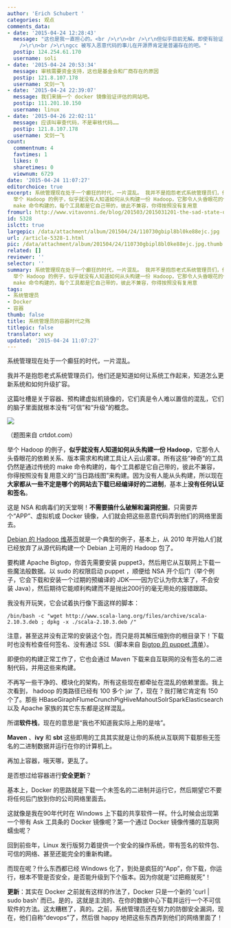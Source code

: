 ```yaml
---
author: 'Erich Schubert '
categories: 观点
comments_data:
- date: '2015-04-24 12:28:43'
  message: "这也是我一直担心的。<br />\r\n<br />\r\n但似乎目前无解。即使有验证、签名。但谁又去保证这些被签名的 “App”的安全呢？<br
    />\r\n<br />\r\ngcc 被写入恶意代码的事儿在开源界肯定是普遍存在的吧。"
  postip: 124.254.61.170
  username: soli
- date: '2015-04-24 20:53:34'
  message: 审核需要资金支持，这也是基金会和厂商存在的原因
  postip: 121.8.107.178
  username: 文剑一飞
- date: '2015-04-24 22:39:07'
  message: 我们来搞一个 docker 镜像验证评估的网站吧。
  postip: 111.201.10.150
  username: linux
- date: '2015-04-26 22:02:11'
  message: 应该叫审查代码，不是审核代码……
  postip: 121.8.107.178
  username: 文剑一飞
count:
  commentnum: 4
  favtimes: 1
  likes: 0
  sharetimes: 0
  viewnum: 6729
date: '2015-04-24 11:07:27'
editorchoice: true
excerpt: 系统管理现在处于一个癫狂的时代，一片混乱。 我并不是抱怨老式系统管理员们，他们还是知道如何让系统工作起来，知道怎么更新系统和如何升级扩容。 这篇吐槽是关于容器、预构建虚拟机镜像的，它们真是令人难以置信的混乱，它们的脑子里面就根本没有可信和升级的概念。  （题图来自crtdot.com）
  举个 Hadoop 的例子，似乎就没有人知道如何从头构建一份 Hadoop，它那令人头昏眼花的依赖关系、版本需求和构建工具让人云山雾罩。所有这些神奇的工具仍然是通过传统的
  make 命令构建的，每个工具都是它自己带的，彼此不兼容，你得按照没有复用意
fromurl: http://www.vitavonni.de/blog/201503/2015031201-the-sad-state-of-sysadmin-in-the-age-of-containers.html
id: 5328
islctt: true
largepic: /data/attachment/album/201504/24/110730gbipl8bl0ke88ejc.jpg
url: /article-5328-1.html
pic: /data/attachment/album/201504/24/110730gbipl8bl0ke88ejc.jpg.thumb.jpg
related: []
reviewer: ''
selector: ''
summary: 系统管理现在处于一个癫狂的时代，一片混乱。 我并不是抱怨老式系统管理员们，他们还是知道如何让系统工作起来，知道怎么更新系统和如何升级扩容。 这篇吐槽是关于容器、预构建虚拟机镜像的，它们真是令人难以置信的混乱，它们的脑子里面就根本没有可信和升级的概念。  （题图来自crtdot.com）
  举个 Hadoop 的例子，似乎就没有人知道如何从头构建一份 Hadoop，它那令人头昏眼花的依赖关系、版本需求和构建工具让人云山雾罩。所有这些神奇的工具仍然是通过传统的
  make 命令构建的，每个工具都是它自己带的，彼此不兼容，你得按照没有复用意
tags:
- 系统管理员
- Docker
- 容器
thumb: false
title: 系统管理员的容器时代之殇
titlepic: false
translator: wxy
updated: '2015-04-24 11:07:27'
---
```


系统管理现在处于一个癫狂的时代，一片混乱。


我并不是抱怨老式系统管理员们，他们还是知道如何让系统工作起来，知道怎么更新系统和如何升级扩容。


这篇吐槽是关于容器、预构建虚拟机镜像的，它们真是令人难以置信的混乱，它们的脑子里面就根本没有“可信”和“升级”的概念。


![](/data/attachment/album/201504/24/110730gbipl8bl0ke88ejc.jpg)


（题图来自 crtdot.com）


举个 Hadoop 的例子，**似乎就没有人知道如何从头构建一份 Hadoop**，它那令人头昏眼花的依赖关系、版本需求和构建工具让人云山雾罩。所有这些“神奇”的工具仍然是通过传统的 make 命令构建的，每个工具都是它自己带的，彼此不兼容，你得按照没有复用意义的“当日路线图”来构建。因为没有人能从头构建，所以现在**大家都从一些不定是哪个的网站去下载已经编译好的二进制**，基本上**没有任何认证和签名**。


这是 NSA 和病毒们的天堂啊！**不需要搞什么破解和漏洞挖掘**，只需要弄个“APP”、虚拟机或 Docker 镜像，人们就会把这些恶意代码弄到他们的网络里面去。


[Debian 的 Hadoop 维基页](https://wiki.debian.org/Hadoop)就是一个典型的例子，基本上，从 2010 年开始人们就已经放弃了从源代码构建一个 Debian 上可用的 Hadoop 包了。


要构建 Apache Bigtop，你首先需要安装 puppet3，然后用它从互联网上下载一些魔法般数据。以 sudo 的权限启动 puppet ，顺便给 NSA 开个后门（举个例子，它会下载和安装一个过期的预编译的 JDK——因为它认为你太笨了，不会安装 Java），然后期待它能顺利构建而不是抛出200行的毫无用处的报错跟踪。


我没有开玩笑，它会试着执行像下面这样的脚本：



```
/bin/bash -c "wget http://www.scala-lang.org/files/archive/scala-2.10.3.deb ; dpkg -x ./scala-2.10.3.deb /"
```

注意，甚至这并没有正常的安装这个包，而只是将其解压缩到你的根目录下！下载时也没有检查任何签名、没有通过 SSL（脚本来自 [Bigtop 的 puppet 清单](https://github.com/apache/bigtop/blob/master/bigtop_toolchain/manifests/scala.pp)）。


即便你的构建正常工作了，它也会通过 Maven 下载来自互联网的没有签名的二进制代码，并用这些来构建。


不再写一些干净的、模块化的架构，所有这些现在都牵扯在混乱的依赖里面。我上次看到， hadoop 的类路径已经有 100 多个 jar 了，现在？我打赌它肯定有 150 个了。那些 HBaseGiraphFlumeCrunchPigHiveMahoutSolrSparkElasticsearch 以及 Apache 家族的其它东东都是这样混乱。


所谓**软件栈**，现在的意思是“我也不知道我实际上用的是啥”。


**Maven** 、**ivy** 和 **sbt** 这些即用的工具其实就是让你的系统从互联网下载那些无签名的二进制数据并运行在你的计算机上。


再加上容器，哦天哪，更乱了。


是否想过给容器进行**安全更新**？


基本上，Docker 的思路就是下载一个未签名的二进制并运行它，然后期望它不要将任何后门放到你的公司网络里面去。


这就像是我在90年代时在 Windows 上下载的共享软件一样。什么时候会出现第一个带有 Ask 工具条的 Docker 镜像呢？第一个通过 Docker 镜像传播的互联网蠕虫呢？


回到前些年，Linux 发行版努力着提供一个安全的操作系统，带有签名的软件包、可信的网络、甚至还能完全的重新构建。


而现在呢？什么东西都已经 Windows 化了，到处是疯狂的“App”，你下载，你运行，根本不管是否安全，是否能升级到下个版本。因为你就是“过把瘾就死”！


**更新**：其实在 Docker 之前就有这样的作法了，Docker 只是一个新的 'curl | sudo bash' 而已。是的，这就是主流的、在你的数据中心下载并运行一个不可信软件的方法。这太糟糕了，真的。之前，系统管理员还在努力的防御安全漏洞，现在，他们自称“devops”了，然后很 happy 地把这些东西弄到他们的网络里面了！